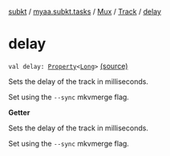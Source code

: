 [subkt](../../../index.md) / [myaa.subkt.tasks](../../index.md) / [Mux](../index.md) / [Track](index.md) / [delay](./delay.md)

# delay

`val delay: `[`Property`](https://docs.gradle.org/current/javadoc/org/gradle/api/provider/Property.html)`<`[`Long`](https://kotlinlang.org/api/latest/jvm/stdlib/kotlin/-long/index.html)`>` [(source)](https://github.com/Myaamori/SubKt/blob/0.1.13/src/main/kotlin/myaa/subkt/tasks/muxtask.kt#L289)

Sets the delay of the track in milliseconds.

Set using the `--sync` mkvmerge flag.

**Getter**

Sets the delay of the track in milliseconds.

Set using the `--sync` mkvmerge flag.

